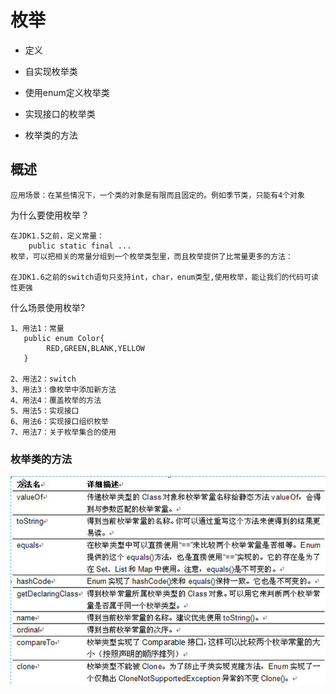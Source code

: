 # 枚举

- 定义

- 自实现枚举类

- 使用enum定义枚举类

- 实现接口的枚举类

- 枚举类的方法

## 概述

    应用场景：在某些情况下，一个类的对象是有限而且固定的。例如季节类，只能有4个对象

为什么要使用枚举？

    在JDK1.5之前，定义常量：
        public static final ...
    枚举，可以把相关的常量分组到一个枚举类型里，而且枚举提供了比常量更多的方法：
    
    在JDK1.6之前的switch语句只支持int，char，enum类型,使用枚举，能让我们的代码可读性更强
    
    
    
什么场景使用枚举?

    1、用法1：常量
       public enum Color{
            RED,GREEN,BLANK,YELLOW
       }
       
    2、用法2：switch
    3、用法3：像枚举中添加新方法
    4、用法4：覆盖枚举的方法
    5、用法5：实现接口
    6、用法6：实现接口组织枚举
    7、用法7：关于枚举集合的使用
   
### 枚举类的方法
![](./img/001.jpg)